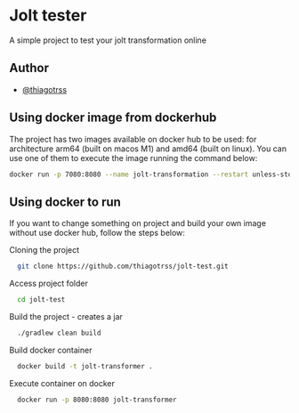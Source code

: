 # Jolt tester

A simple project to test your jolt transformation online


## Author

- [@thiagotrss](https://www.github.com/thiagotrss)


## Using docker image from dockerhub

The project has two images available on docker hub to be used: for architecture arm64 (built on macos M1) and amd64 (built on linux).
You can use one of them to execute the image running the command below:

```bash
docker run -p 7080:8080 --name jolt-transformation --restart unless-stopped thiagotrss/jolt-transformer:v1-amd64
```

## Using docker to run

If you want to change something on project and build your own image without use docker hub, follow the steps below:

Cloning the project

```bash
  git clone https://github.com/thiagotrss/jolt-test.git
```

Access project folder

```bash
  cd jolt-test
```

Build the project - creates a jar

```bash
  ./gradlew clean build
```

Build docker container

```bash
  docker build -t jolt-transformer .
```

Execute container on docker

```bash
  docker run -p 8080:8080 jolt-transformer
```

